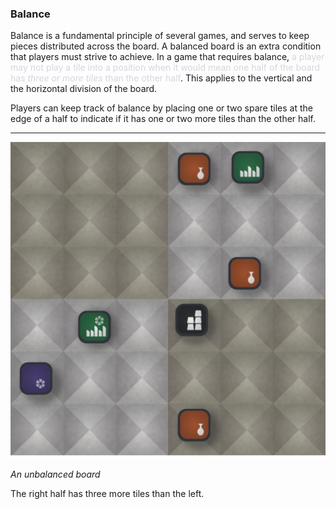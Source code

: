 ### Balance

Balance is a fundamental principle of several games, and serves to keep pieces distributed across the board.  A balanced board is an extra condition that players must strive to achieve.  In a game that requires balance, <span style='color: #d7d5dfff;'>a player may not play a tile into a position when it would mean one half of the board has _three or more tiles_ than the other half</span>.  This applies to the vertical and the horizontal division of the board.

Players can keep track of balance by placing one or two spare tiles at the edge of a half to indicate if it has one or two more tiles than the other half.

---

![Filler Pic|60](/content/media/world/games/fillergamepic.png)

_An unbalanced board_

The right half has three more tiles than the left.